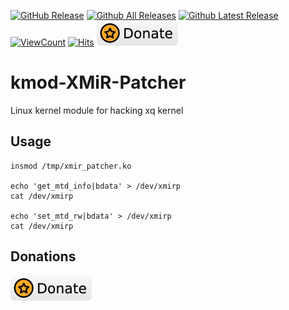 [![GitHub Release](https://img.shields.io/github/release/openwrt-xiaomi/kmod-xmir-patcher)](https://github.com/openwrt-xiaomi/kmod-xmir-patcher/releases)
[![Github All Releases](https://img.shields.io/github/downloads/openwrt-xiaomi/kmod-xmir-patcher/total)](https://github.com/openwrt-xiaomi/kmod-xmir-patcher/releases)
[![Github Latest Release](https://img.shields.io/github/downloads/openwrt-xiaomi/kmod-xmir-patcher/latest/total)](https://github.com/openwrt-xiaomi/kmod-xmir-patcher/releases)
[![ViewCount](https://views.whatilearened.today/views/github/openwrt-xiaomi/xmir-patcher.svg)](https://github.com/openwrt-xiaomi/kmod-xmir-patcher/releases)
[![Hits](https://hits.seeyoufarm.com/api/count/incr/badge.svg?url=https%3A%2F%2Fgithub.com%2Fopenwrt-xiaomi%2Fxmir-patcher&count_bg=%2379C83D&title_bg=%23555555&icon=&icon_color=%23E7E7E7&title=hits&edge_flat=false)](https://github.com/openwrt-xiaomi/kmod-xmir-patcher/releases)
[![Donations Page](https://github.com/andry81-cache/gh-content-static-cache/raw/master/common/badges/donate/donate.svg)](https://github.com/remittor/donate)

# kmod-XMiR-Patcher
Linux kernel module for hacking xq kernel


## Usage

```
insmod /tmp/xmir_patcher.ko

echo 'get_mtd_info|bdata' > /dev/xmirp
cat /dev/xmirp

echo 'set_mtd_rw|bdata' > /dev/xmirp
cat /dev/xmirp
```

## Donations

[![Donations Page](https://github.com/andry81-cache/gh-content-static-cache/raw/master/common/badges/donate/donate.svg)](https://github.com/remittor/donate)
